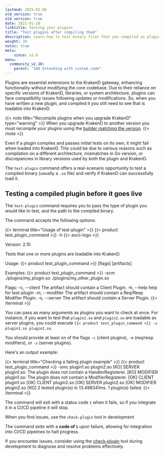 ```yaml
---
lastmod: 2025-02-06
old_version: true
old_version: true
date: 2022-01-28
linktitle: Testing your plugins
title: "Test plugins after compiling them"
description: Learn how to test binary files that you compiled as plugins by loading them to KrakenD and test their behavior before you deploy them to production.
weight: 30
notoc: true
meta:
    since: v2.6
menu:
  community_v2.10:
    parent: "180 Extending with custom code"
---
```

Plugins are essential extensions to the KrakenD gateway, enhancing functionality without modifying the core codebase. Due to their reliance on specific versions of KrakenD, libraries, or system architecture, plugins can face compatibility issues following updates or modifications. So, when you have written a new plugin, and compiled it you still need to see that is loadable into KrakenD.

{{< note title="Recompile plugins when you upgrade KrakenD" type="warning" >}}
When you upgrade KrakenD to another version you must recompile your plugins using the [builder matching the version](/docs/v2.11/v2.10/extending/writing-plugins/#plugin-builder).
{{< /note >}}

Even if a plugin compiles and passes initial tests on its own, it might fail when loaded into KrakenD. This could be due to various reasons such as compilation on a different architecture, mismatches in Go version, or discrepancies in library versions used by both the plugin and KrakenD.


The `test-plugin` command offers a real-scenario opportunity to test a compiled binary (usually a `.so` file) and verify if KrakenD can successfully load it.

## Testing a compiled plugin before it goes live
The `test-plugin` command requires you to pass the type of plugin you would like to test, and the path to the compiled binary.

The command accepts the following options:

{{< terminal title="Usage of test-plugin" >}}
{{< product test_plugin_command >}} -h
{{< ascii-logo >}}

Version: 2.10

Tests that one or more plugins are loadable into KrakenD.

Usage:
  {{< product test_plugin_command >}} [flags] [artifacts]

Examples:
{{< product test_plugin_command >}} -scm ./plugins/my_plugin.so ./plugins/my_other_plugin.so

Flags:
  -c, --client     The artifact should contain a Client Plugin.
  -h, --help       help for test-plugin
  -m, --modifier   The artifact should contain a Req/Resp Modifier Plugin.
  -s, --server     The artifact should contain a Server Plugin.
{{< /terminal >}}

You can pass as many arguments as plugins you want to check at once. For instance, if you want to test that `plugin1.so` and `plugin2.so` are loadable as server plugins, you could execute `{{< product test_plugin_command >}} -s plugin1.so plugin2.so`.

You should provide at least on of the flags `-c` (client plugins), `-m` (req/resp modifiers), or `-s` (server plugins).

Here's an output example:

{{< terminal title="Checking a failing plugin example" >}}
{{< product test_plugin_command >}} -smc plugin1.so plugin2.so
[KO] SERVER	    plugin1.so: The plugin does not contain a HandlerRegisterer.
[KO] MODIFIER   plugin1.so: The plugin does not contain a ModifierRegisterer.
[OK] CLIENT     plugin1.so
[OK] CLIENT     plugin2.so
[OK] SERVER     plugin2.so
[OK] MODIFIER   plugin2.so
[KO] 2 tested plugin(s) in 13.498341ms.
1 plugin(s) failed.
{{< /terminal >}}

The command will exit with a status code `1` when it fails, so if you integrate it in a CI/CD pipeline it will stop.

When you find issues, use the `check-plugin` tool in development

The command exits with a **code of `1`** upon failure, allowing for integration into CI/CD pipelines to halt progress.

If you encounter issues, consider using the [check-plugin](/docs/v2.11/v2.10/extending/check-plugin/) tool during development to diagnose and resolve problems effectively.